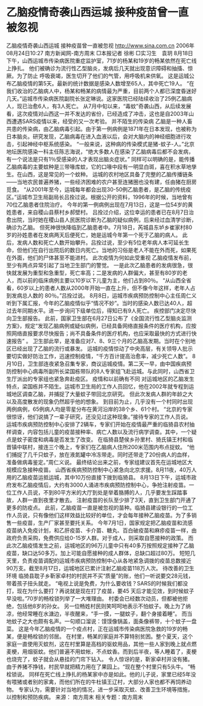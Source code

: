 # 乙脑疫情奇袭山西运城 接种疫苗曾一直被忽视

乙脑疫情奇袭山西运城 接种疫苗曾一直被忽视
http://www.sina.com.cn 2006年08月24日10:27 南方新闻网-南方周末
□本报记者 徐彬 □实习生　袁玥
8月18日下午，山西运城市传染病医院重症监护室，71岁的杨某和19岁的畅某依然在死亡线上挣扎。
他们被确诊为流行性乙型脑炎，发病后几天就出现意识障碍和抽搐、惊厥。为了防止
呼吸衰竭，医生切开了他们的气管，用呼吸机来供氧。
这是运城公布乙脑疫情的第5天。最新的统计数据是感染人数增至65人，其中死亡19人。
“在我们收治的乙脑病人中，杨某和畅某的病情最为严重，目前两个人都已深度昏迷好几天。”运城市传染病医院副院长张定琳说。这家医院已经陆续收治了25例乙脑病人，现已治愈6人，有3人死亡。
从7月中旬以来，“毒蚊”奇袭山西，从后续发展看，这次疫情对山西这一并不发达的省份，已经造成了冲击，这也是自2003年山西遭遇SARS疫情以来，经受的又一次考验。
并不陌生的传染病
乙脑是一种人畜共患的传染病，由乙脑病毒引起。由于第一例病例是1871年在日本发现，也被称为日本脑炎。研究发现，乙脑病毒在进入血液以后，会对大脑内的神经细胞进行攻击，引起神经中枢系统感染。
“一般来说，这种病的传染模式是猪-蚊子-人。”北京地坛医院感染一科主任陈志海说，“绝大多数人在感染了乙脑病毒后都不会发病，有一个说法是只有1％受感染的人才表现出脑炎症状。”
同样可以明确的是，能传播乙脑病毒的主要蚊种是三带喙库蚊，它的口喙中段有一明显白斑，喜在积水草地孳生。在山西，这是常见的一个蚊种。
运城的农村地区具备了完整的乙脑传播链条——当地农民普遍养猪，一些经济困难的农户甚至连猪圈也没有建，任由猪在厨房觅食。
“从2001年至今，运城每年都会出现30-50例乙脑患者，是乙脑的传统疫区。”运城市卫生局副局长吕拴过说。根据公开的资料，1996年的时候，当地曾有70位乙脑患者住院治疗。
今年的第一例病例出现在7月13日，这是一位54岁的黄姓患者，来自稷山县蔡村乡郝壁村。
吕拴过介绍，这位幸运的患者已在8月7日治愈出院，当时她在稷山县人民医院诊断为乙脑的疑似病例，后来经过血清学诊断，确诊为乙脑。
但死神很快降临到乙脑患者中。7月18日，芮城县东垆乡崔家村80岁的孙姓患者在发病两天后便死亡，她是运城今年第一个死于乙脑的病人。
此后，发病人数和死亡人数开始攀升。吕拴过说，至少有5位老年病人本可延长生命，但他们在自行出院后的数日内死亡。当地的习俗是老人不能在外而死，如果死在外面，他们的尸体甚至不能进村。
此次疫情为何如此受重视
乙脑疫情发布前，至少有两点异常引起了当地卫生部门的警觉。
一是此次乙脑患者的发病很急，很快就发展为重型和急重型，死亡率高；二是发病的人群偏大，甚至有80岁的老人，而以前的临床病例主要以10岁以下儿童为主，他们占到80％。
“从山西全省看，60岁以上的患者人数从2000年开始一直在上升，但不像今年这样，老年人占到发病总人数的 80％。”吕拴过说。
8月8日，运城市疾病预防控制中心主任周仁义听到下属汇报，今年的乙脑疫情似乎“情况不妙”。当时的感染人数已达40人，超过去年同期水平。进一步询问下级单位后，得知已有9人死亡。
疾控部门决定尽快向卫生部报告。
此前，国家卫生部在6月27日公布了《全国流行性乙型脑炎监测方案》，规定“发现乙脑病例或疑似病例，已经具备网络直报条件的医疗机构，应按照网络直报要求尽快报告；尚不具备条件的医疗机构，也应采取最快的方式进行快速报告” 。
卫生部此举，是准备应对7、8、9三个月的乙脑高发期。当时在个别地区已经出现了乙脑的流行或暴发。
运城的疫情惊动了中央高层，有关领导人批示要切实做好防治工作，迅速控制疫情，“千方百计提高治愈率，减少死亡人数”。
8月10日，卫生部连夜紧急召集专家，商议运城疫情。第二天一早，由中国疾病预防控制中心病毒所副所长梁国栋带队的8人专家组飞赴运城。与此同时，山西省卫生厅派出的专家组也紧急奔赴疫区。
疫情和以前确有不同
对运城地区的乙脑发生特点，梁国栋并不陌生。运城市卫生局的工作人员回忆，他在2002年就专程到运城地区调查乙脑，并捕捉了大量蚊子带回北京研究。
但此次发病人群的年龄之大以及高度散发的现象仍然超乎他的想象。
到目前为止，几乎没有一个村同时出现两例病例，65例病人均是零星分布在黄河沿岸的38个乡、61个村。
“北京的专家很惊讶，他们说搞了一辈子研究，还没见过这种现象。”接待专家的工作人员说。
运城市疾病预防控制中心安排了2辆车，专家们开始在疫情最严重的临猗县农村抽样调查，内容包括儿童的疫苗接种率、病亡人数以及流行病学调查。其中，一个疑点是蚊子密度和病毒是否发生了改变。
在临猗县楚侯乡孙里村、猗氏镇王村和临晋镇中联村，接连三个晚上，专家们在乙脑病人住所200米范围内布点捉蚊。
“他们捕捉了几千只蚊子，放在液氮罐中冷冻带走。同时还带走了20份病人的血样，准备做病毒鉴定。”周仁义说。
最终结论出来之前，专家组建议首先在运城地区大规模应急接种疫苗。
山西省疾病预防控制中心紧急向北京求援。8月11夜，40万人用的乙脑疫苗运抵运城，其中10万份直接下拨到临猗县。
8月13日下午，运城市政府发布乙脑疫情后，大约有3000人涌进市疾病预防控制中心，争抢注射疫苗。一位工作人员说，不到80平方米的大厅到处是举着胳膊的人，几乎要发生踩踏事故，人群一直到夜里才散去。
注射疫苗的长队至少排了3天，直到卫生部门开通了更多的防疫点。
此前，乙脑疫苗一直是被忽视的苗种。临猗县建设银行的一位工作人员说，只有像他们这样效益比较好的单位，才会每年接种乙脑疫苗。为了多销售一些疫苗，生产厂家甚至要托关系。
今年7月1日，国家规定把乙脑疫苗和流感疫苗纳入免疫计划，和乙肝疫苗、卡介苗、糖丸、百白破疫苗和麻疹疫苗一样，由政府负责采购，免费供应给0-15岁人群。对于成人，则采取自愿接种的政策。
而此次乙脑疫情发生之前，运城地区的96万儿童中只有40多万按照规定接种了乙脑疫苗，缺口达50多万。加上可能自愿接种的成人群体，总缺口超过80万。
短短几天里，负责疫苗调配的运城市疾病预防控制中心从各地紧急调拨的疫苗总数接近90万支。截至8月17日，运城地区已累计注射乙脑疫苗118万人次。
待改善的卫生环境
临猗县耽子乡靳家卓村的村民并不买“质量”的账，他们一听说要交28元钱，带着孩子扭头就走。
“电视上说是免费，为什么要收钱？SARS的时候我们都没打，现在为什么要打？再说就是现在打了疫苗，要45 天后才能见效，到时候蚊子早没啦。”70岁的畅栓锁列举了一大堆理由。
村委会已经数次动员，但都被他拒绝，包括他8岁的孙女。
另一位畅姓村民则笑呵呵地表示不怕蚊子。晚上为了纳凉，他经常睡在水溏边，半夜醒来，“手一摸，一腿蚊子，翻个身接着睡”。
而当地蚊子之大也颇有名声。一句顺口溜说：馍馍像锅盖，面条像裤带，十个蚊子一盘菜。
这是今年乙脑疫情的一个疫点村，正在运城市传染病医院急救的19岁的畅某，便是畅栓锁的邻居。
在村里，畅某的家庭并不算特别贫困。整个夏天，这个家庭一直使用灭蚊剂，这在村里算是高档的驱蚊用品，其他一些人家到晚上就点燃麦梗，用烟驱蚊。他们普遍不用蚊帐，不点蚊香。而到后半夜，等人睡着了，麦梗也烧完了，蚊子就会从悬挂的门帘下钻入。
令人惊讶的是，靳家卓村并没有猪。由于养猪不挣钱，村民早就把精力用在了果园上。“现在整个村里只有5头牛。 ”畅栓锁说。
同样在死亡线上挣扎的杨某家中亦是如此。他的儿子说，家里已经5年没有喂猪或者别的家禽，而他们所在的牛杜镇王辽村，大部分人家也都不再饲养动物。
专家认为，需要针对当地的情况，进一步采取灭蚊、改善卫生环境等措施，以控制和预防疾病。 来源：
南方周末
相关专题：南方周末 

